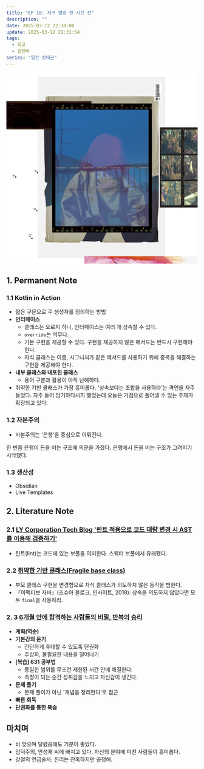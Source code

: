 ```yaml
---
title: "EP 10. 지구 멸망 한 시간 전"
description: ""
date: 2025-03-12 22:30:00
update: 2025-03-12 22:31:54
tags:
  - 회고
  - 알앤비
series: "일간 장태근" 
---
```


![Jclef '지구 멸망 한 시간 전'](20186256.jpg)

## 1. Permanent Note

### 1.1 Kotlin in Action

- 짧은 구문으로 주 생성자를 정의하는 방법
- **인터페이스**
    - 클래스는 오로지 하나, 인터페이스는 여러 개 상속할 수 있다.
    - `override`는 의무다.
    - 기본 구현을 제공할 수 있다. 구현을 제공하지 않은 메서드는 반드시 구현해야 한다.
    - 자식 클래스는 이름, 시그니처가 같은 메서드를 사용하기 위해 중복을 해결하는 구현을 제공해야 한다.
- **내부 클래스와 내포된 클래스**
    - 용어 구분과 활용이 아직 난해하다.
- 취약한 기반 클래스가 가장 흥미롭다. '상속보다는 조합을 사용하라'는 격언을 자주 들었다. 자주 들어 암기하다시피 했었는데
  오늘은 기점으로 풀어낼 수 있는 주제가 확장되고 있다.

### 1.2 자본주의

- 자본주의는 '은행'을 중심으로 이뤄진다.

한 번쯤 은행이 돈을 버는 구조에 의문을 가졌다. 은행에서 돈을 버는 구조가 그려지기 시작했다.

### 1.3 생산성

- Obsidian
- Live Templates

## 2. Literature Note

### 2.1 [LY Corporation Tech Blog '린트 적용으로 코드 대량 변경 시 AST를 이용해 검증하기'](https://techblog.lycorp.co.jp/ko/using-ast-to-verify-the-code-after-code-linting)

- 린트(lint)는 코드에 있는 보풀을 의미한다. 스웨터 보풀에서 유래됐다.

### 2.2 [취약한 기반 클래스(Fragile base class)](https://en.wikipedia.org/wiki/Fragile_base_class)

- 부모 클래스 구현을 변경함으로 자식 클래스가 의도하지 않은 동작을 범한다.
- 『이펙티브 자바』(조슈아 블로크, 인사이트, 2018): 상속을 의도하지 않았다면 모두 `final`을 사용하라.

### 2. 3 [6개월 안에 합격하는 사람들의 비밀, 반복의 승리](https://youtu.be/RK5hWI1clio?si=FYz6NOBCbtyuGLX9)

- **계획(역순)**
- **기본강의 듣기**
    - 간단하게 휴대할 수 있도록 단권화
    - 추상화, 불필요한 내용을 덜어내기
- **[복습] 631 공부법**
    - 동일한 범위를 무조건 제한된 시간 안에 해결한다.
    - 측정이 되는 순간 성취감을 느끼고 자신감이 생긴다.
- **문제 풀기**
    - 문제 풀이가 아닌 '개념을 정리한다'로 접근
- **빠른 회독**
- **단권화를 통한 복습**

## 마치며

- 비 맞으며 달렸음에도 기분이 좋았다.
- 입덕주의, 안성재 씨에 빠지고 있다. 자신의 분야에 미친 사람들이 흥미롭다.
- 강철의 연금술사, 진리는 잔혹하지만 공정해.